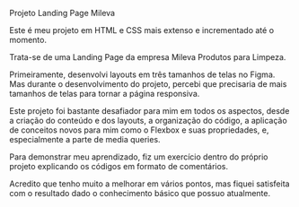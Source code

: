 Projeto Landing Page Mileva

Este é meu projeto em HTML e CSS mais extenso e incrementado até o momento.

Trata-se de uma Landing Page da empresa Mileva Produtos para Limpeza.

Primeiramente, desenvolvi layouts em três tamanhos de telas no Figma. Mas durante o desenvolvimento do projeto, percebi que precisaria de mais tamanhos de telas para tornar a página responsiva.

Este projeto foi bastante desafiador para mim em todos os aspectos, desde a criação do conteúdo e dos layouts, a organização do código, a aplicação de conceitos novos para mim como o Flexbox e suas propriedades, e, especialmente a parte de media queries.

Para demonstrar meu aprendizado, fiz um exercício dentro do próprio projeto explicando os códigos em formato de comentários.

Acredito que tenho muito a melhorar em vários pontos, mas fiquei satisfeita com o resultado dado o conhecimento básico que possuo atualmente.
